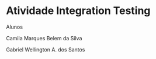 # Atividade Integration Testing

Alunos

Camila Marques Belem da Silva

Gabriel Wellington A. dos Santos
